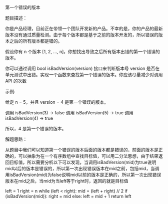 第一个错误的版本

题目描述：

你是产品经理，目前正在带领一个团队开发新的产品。不幸的是，你的产品的最新版本没有通过质量检测。由于每个版本都是基于之前的版本开发的，所以错误的版本之后的所有版本都是错的。

假设你有 n 个版本 [1, 2, ..., n]，你想找出导致之后所有版本出错的第一个错误的版本。

你可以通过调用 bool isBadVersion(version) 接口来判断版本号 version 是否在单元测试中出错。实现一个函数来查找第一个错误的版本。你应该尽量减少对调用 API 的次数

示例:

  给定 n = 5，并且 version = 4 是第一个错误的版本。

  调用 isBadVersion(3) -> false
  调用 isBadVersion(5) -> true
  调用 isBadVersion(4) -> true

  所以，4 是第一个错误的版本。 

解题思路：

  从题目中我们可以知道第一个错误的版本后面的版本都是错误的，前面的版本是正确的，可以抽象为在一个有序数组中查找目标值，可以用二分法思想，由于结果返回目标值，所以需要分析以下可以发现，当调用isBadVersion(mid)为true说明mid以后的版本是错误的，所以第一次出现错误版本在mid之前，包括mid，当调用isBadVersion(mid)为false说明mid以前的版本是正确的，所以第一次出现错误版本在mid之后，当mid为当left等于right时，返回的就是目标值
  
  left = 1
  right = n
  while (left < right):
  	mid = (left + right) // 2
    if (isBadVersion(mid)):
		right = mid
 	else:
		left = mid + 1
  return left
	
